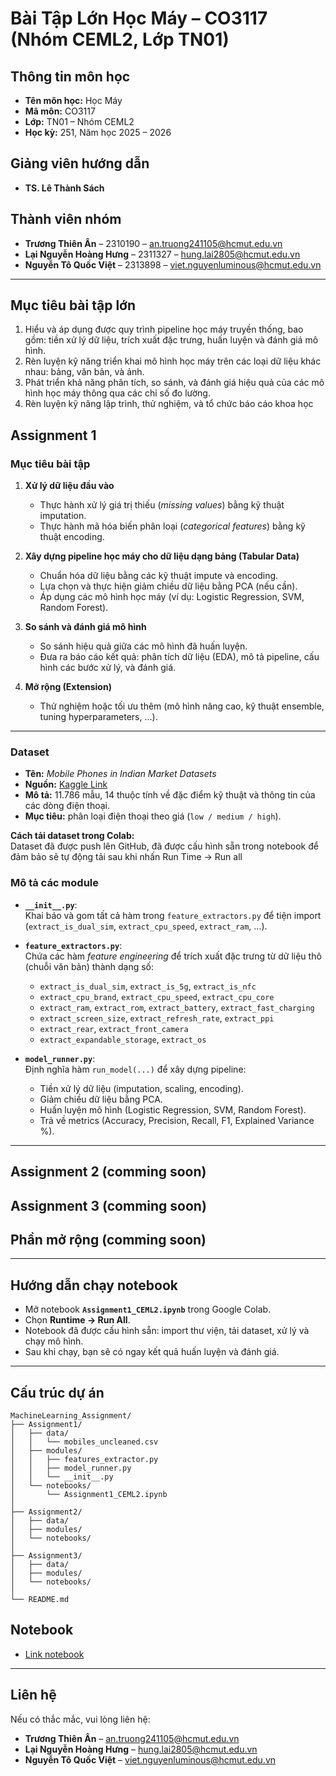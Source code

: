 # Bài Tập Lớn Học Máy – CO3117 (Nhóm CEML2, Lớp TN01)

## Thông tin môn học
- **Tên môn học:** Học Máy  
- **Mã môn:** CO3117  
- **Lớp:** TN01 – Nhóm CEML2  
- **Học kỳ:** 251, Năm học 2025 – 2026  

## Giảng viên hướng dẫn
- **TS. Lê Thành Sách**

## Thành viên nhóm
- **Trương Thiên Ân** – 2310190 – an.truong241105@hcmut.edu.vn  
- **Lại Nguyễn Hoàng Hưng** – 2311327 – hung.lai2805@hcmut.edu.vn  
- **Nguyễn Tô Quốc Việt** – 2313898 – viet.nguyenluminous@hcmut.edu.vn  

---

## Mục tiêu bài tập lớn
 1. Hiểu và áp dụng được quy trình pipeline học máy truyền thống, bao gồm: tiền xử lý dữ liệu, trích xuất đặc trưng, huấn luyện và đánh giá mô hình.
 2. Rèn luyện kỹ năng triển khai mô hình học máy trên các loại dữ liệu khác nhau: bảng, văn bản, và ảnh.
 3. Phát triển khả năng phân tích, so sánh, và đánh giá hiệu quả của các mô hình học máy thông qua các chỉ số đo lường.
 4. Rèn luyện kỹ năng lập trình, thử nghiệm, và tổ chức báo cáo khoa học
 
## Assignment 1
### Mục tiêu bài tập
1. **Xử lý dữ liệu đầu vào**  
   - Thực hành xử lý giá trị thiếu (*missing values*) bằng kỹ thuật imputation.  
   - Thực hành mã hóa biến phân loại (*categorical features*) bằng kỹ thuật encoding.  

2. **Xây dựng pipeline học máy cho dữ liệu dạng bảng (Tabular Data)**  
   - Chuẩn hóa dữ liệu bằng các kỹ thuật impute và encoding.  
   - Lựa chọn và thực hiện giảm chiều dữ liệu bằng PCA (nếu cần).  
   - Áp dụng các mô hình học máy (ví dụ: Logistic Regression, SVM, Random Forest).  

3. **So sánh và đánh giá mô hình**  
   - So sánh hiệu quả giữa các mô hình đã huấn luyện.  
   - Đưa ra báo cáo kết quả: phân tích dữ liệu (EDA), mô tả pipeline, cấu hình các bước xử lý, và đánh giá.  

4. **Mở rộng (Extension)**  
   - Thử nghiệm hoặc tối ưu thêm (mô hình nâng cao, kỹ thuật ensemble, tuning hyperparameters, …).  

---

### Dataset
- **Tên:** *Mobile Phones in Indian Market Datasets*  
- **Nguồn:** [Kaggle Link](https://www.kaggle.com/datasets/kiiroisenkoxx/2025-mobile-phones-in-indian-market-datasets/data?select=mobiles_uncleaned.csv)  
- **Mô tả:** 11.786 mẫu, 14 thuộc tính về đặc điểm kỹ thuật và thông tin của các dòng điện thoại.  
- **Mục tiêu:** phân loại điện thoại theo giá (`low / medium / high`).  

**Cách tải dataset trong Colab:**  
Dataset đã được push lên GitHub, đã được cấu hình sẵn trong notebook để đảm bảo sẽ tự động tải sau khi nhấn Run Time -> Run all
### Mô tả các module
- **`__init__.py`**:  
  Khai báo và gom tất cả hàm trong `feature_extractors.py` để tiện import (`extract_is_dual_sim`, `extract_cpu_speed`, `extract_ram`, ...).  

- **`feature_extractors.py`**:  
  Chứa các hàm *feature engineering* để trích xuất đặc trưng từ dữ liệu thô (chuỗi văn bản) thành dạng số:  
  - `extract_is_dual_sim`, `extract_is_5g`, `extract_is_nfc`  
  - `extract_cpu_brand`, `extract_cpu_speed`, `extract_cpu_core`  
  - `extract_ram`, `extract_rom`, `extract_battery`, `extract_fast_charging`  
  - `extract_screen_size`, `extract_refresh_rate`, `extract_ppi`  
  - `extract_rear`, `extract_front_camera`  
  - `extract_expandable_storage`, `extract_os`  

- **`model_runner.py`**:  
  Định nghĩa hàm `run_model(...)` để xây dựng pipeline:  
  - Tiền xử lý dữ liệu (imputation, scaling, encoding).  
  - Giảm chiều dữ liệu bằng PCA.  
  - Huấn luyện mô hình (Logistic Regression, SVM, Random Forest).  
  - Trả về metrics (Accuracy, Precision, Recall, F1, Explained Variance %).  

---
## Assignment 2 (comming soon)

## Assignment 3 (comming soon)

## Phần mở rộng (comming soon)
---

##  Hướng dẫn chạy notebook
- Mở notebook **`Assignment1_CEML2.ipynb`** trong Google Colab.  
- Chọn **Runtime → Run All**.  
- Notebook đã được cấu hình sẵn: import thư viện, tải dataset, xử lý và chạy mô hình.  
- Sau khi chạy, bạn sẽ có ngay kết quả huấn luyện và đánh giá.  

---

## Cấu trúc dự án
```
MachineLearning_Assignment/
├── Assignment1/
│   ├── data/
│   │   └── mobiles_uncleaned.csv
│   ├── modules/
│   │   ├── features_extractor.py
│   │   ├── model_runner.py
│   │   └── __init__.py
│   └── notebooks/
│       └── Assignment1_CEML2.ipynb
│
├── Assignment2/
│   ├── data/
│   ├── modules/
│   └── notebooks/
│
├── Assignment3/
│   ├── data/
│   ├── modules/
│   └── notebooks/
│
└── README.md

```

## Notebook
 
- [Link notebook](https://colab.research.google.com/drive/1saG65yL3ieFIaZLorNRLfMgdfchSFudX?usp=sharing)

---

## Liên hệ
Nếu có thắc mắc, vui lòng liên hệ:  
- **Trương Thiên Ân** – an.truong241105@hcmut.edu.vn  
- **Lại Nguyễn Hoàng Hưng** – hung.lai2805@hcmut.edu.vn  
- **Nguyễn Tô Quốc Việt** – viet.nguyenluminous@hcmut.edu.vn  
